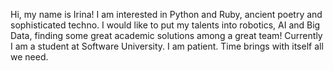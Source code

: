 Hi, my name is Irina! I am interested in Python and Ruby, ancient poetry and sophisticated techno. I would like to put my talents into robotics, AI and Big Data, finding some great academic solutions among a great team! Currently I am a student at Software University. I am patient. Time brings with itself all we need.
